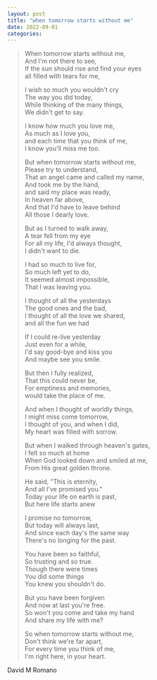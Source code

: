 ```yaml
---
layout: post
title: "when tomorrow starts without me"
date: 2022-09-01
categories:
---
```


> When tomorrow starts without me,<br/>
> And I'm not there to see,<br/>
> If the sun should rise and find your eyes<br/>
> all filled with tears for me,<br/>
>
> I wish so much you wouldn't cry<br/>
> The way you did today,<br/>
> While thinking of the many things,<br/>
> We didn't get to say.<br/>
>
> I know how much you love me,<br/>
> As much as I love you,<br/>
> and each time that you think of me,<br/>
> I know you'll miss me too.<br/>
>
> But when tomorrow starts without me,<br/>
> Please try to understand,<br/>
> That an angel came and called my name,<br/>
> And took me by the hand,<br/>
> and said my place was ready,<br/>
> In heaven far above,<br/>
> And that I'd have to leave behind<br/>
> All those I dearly love.<br/>
>
> But as I turned to walk away,<br/>
> A tear fell from my eye<br/>
> For all my life, I'd always thought,<br/>
> I didn't want to die.<br/>
>
> I had so much to live for,<br/>
> So much left yet to do,<br/>
> It seemed almost impossible,<br/>
> That I was leaving you.<br/>
>
> I thought of all the yesterdays<br/>
> The good ones and the bad,<br/>
> I thought of all the love we shared,<br/>
> and all the fun we had<br/>
>
> If I could re-live yesterday<br/>
> Just even for a while,<br/>
> I'd say good-bye and kiss you<br/>
> And maybe see you smile.<br/>
>
> But then I fully realized,<br/>
> That this could never be,<br/>
> For emptiness and memories,<br/>
> would take the place of me.<br/>
>
> And when I thought of worldly things,<br/>
> I might miss come tomorrow,<br/>
> I thought of you, and when I did,<br/>
> My heart was filled with sorrow.<br/>
>
> But when I walked through heaven's gates,<br/>
> I felt so much at home<br/>
> When God looked down and smiled at me,<br/>
> From His great golden throne.<br/>
>
> He said, "This is eternity,<br/>
> And all I've promised you."<br/>
> Today your life on earth is past,<br/>
> But here life starts anew<br/>
>
> I promise no tomorrow,<br/>
> But today will always last,<br/>
> And since each day's the same way<br/>
> There's no longing for the past.<br/>
>
> You have been so faithful,<br/>
> So trusting and so true.<br/>
> Though there were times<br/>
> You did some things<br/>
> You knew you shouldn't do.<br/>
>
> But you have been forgiven<br/>
> And now at last you're free.<br/>
> So won't you come and take my hand<br/>
> And share my life with me?<br/>
>
> So when tomorrow starts without me,<br/>
> Don't think we're far apart,<br/>
> For every time you think of me,<br/>
> I'm right here, in your heart.<br/>

David M Romano
